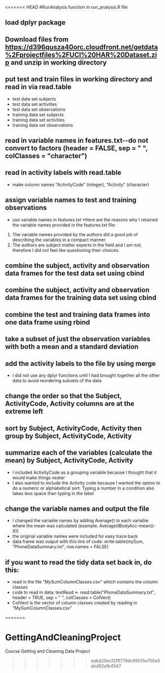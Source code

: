 <<<<<<< HEAD
#RunAnalysis function in run_analysis.R file
## load dplyr package
## Download files from https://d396qusza40orc.cloudfront.net/getdata%2Fprojectfiles%2FUCI%20HAR%20Dataset.zip and unzip in working directory
## put test and train files in working directory and read in via read.table
  * test data set subjects
  * test data set activities
  * test data set observations
  * training data set subjects
  * training data set activities
  * training data set observations

## read in variable names in features.txt--do not convert to factors (header = FALSE, sep = " ", colClasses = "character") 
  
## read in activity labels with read.table
* make column names "ActivityCode" (integer), "Activity" (character)

## assign variable names to test and training observations
* use variable names in features.txt
*Here are the reasons why I retained the variable names provided in the features.txt file:
1. The variable names provided by the authors did a good job of 
describing the variables in a compact manner.   
2. The authors are subject matter experts in the field and I am not; 
therefore I did not feel like questioning their choices.

## combine the subject, activity and observation data frames for the test data set using cbind

## combine the subject, activity and observation data frames for the training data set using cbind
  
## combine the test and training data frames into one data frame using rbind
  
## take a subset of just the observation variables with both a mean and a standard deviation
  
## add the activity labels to the file by using merge
* I did not use any dplyr functions until I had brought together all the other data to avoid reordering subsets of the data
  
## change the order so that the Subject, ActivityCode, Activity columns are at the extreme left

## sort by Subject, ActivityCode, Activity then group by Subject, ActivityCode, Activity
  
## summarize each of the variables (calculate the mean) by Subject, ActivityCode, Activity
* I included ActivityCode as a grouping variable because I thought that it would make things neater
* I also wanted to include the Activity code because I wanted the option to do a numeric or
alphabetical sort.  Typing a number in a condition also takes less space than typing in the label
  
## change the variable names and output the file
* I changed the variable names by adding Average() to each variable where the mean was calculated (example:  Average(tBodyAcc-mean()-X))
* the original variable names were included for easy trace back
* data frame was output with this line of code:  write.table(mySum, "PhoneDataSummary.txt", row.names = FALSE)

## if you want to read the tidy data set back in, do this:
* read in the file "MySumColumnClasses.csv" which contains the column classes
* code to read in data: testRead <- read.table("PhoneDataSummary.txt", header = TRUE, sep = " ", colClasses = ColVect) 
* ColVect is the vector of column classes created by reading in "MySumColumnClasses.csv"
  
=======
# GettingAndCleaningProject
Course Getting and Cleaning Data Project
>>>>>>> eabd20ecf2f9779dc95015e705a5abd82a1b4547

